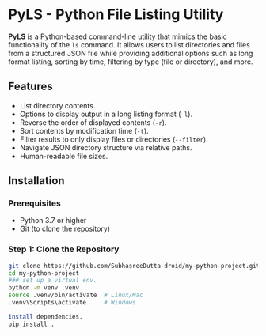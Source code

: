 # PyLS - Python File Listing Utility

**PyLS** is a Python-based command-line utility that mimics the basic functionality of the `ls` command. It allows users to list directories and files from a structured JSON file while providing additional options such as long format listing, sorting by time, filtering by type (file or directory), and more.

## Features

- List directory contents.
- Options to display output in a long listing format (`-l`).
- Reverse the order of displayed contents (`-r`).
- Sort contents by modification time (`-t`).
- Filter results to only display files or directories (`--filter`).
- Navigate JSON directory structure via relative paths.
- Human-readable file sizes.

## Installation

### Prerequisites

- Python 3.7 or higher
- Git (to clone the repository)

### Step 1: Clone the Repository

```bash
git clone https://github.com/SubhasreeDutta-droid/my-python-project.git
cd my-python-project
### set up a virtual env.
python -m venv .venv
source .venv/bin/activate  # Linux/Mac
.venv\Scripts\activate     # Windows

install dependencies.
pip install .
